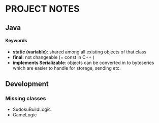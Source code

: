 # PROJECT NOTES

## Java 

#### Keywords
* __static (variable)__:  shared among all existing objects of that class
* __final__: not changeable (= const in C++ )
* __implements Serializable__: objects can be converted in to byteseries which are easier to handle for storage, sending etc.


## Development 

### Missing classes

* SudokuBuildLogic
* GameLogic